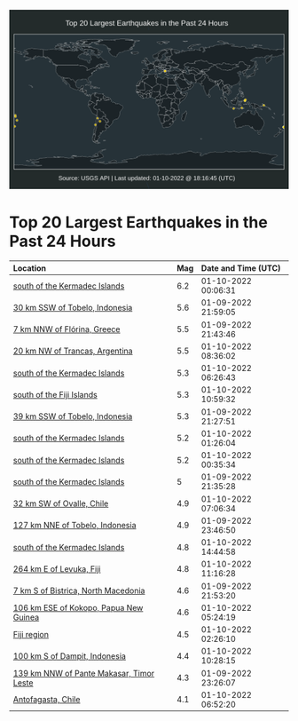 ![Map](./map.png)

# Top 20 Largest Earthquakes in the Past 24 Hours

| Location | Mag | Date and Time (UTC) |
|:---|:---|:---|
| [south of the Kermadec Islands](https://earthquake.usgs.gov/earthquakes/eventpage/us7000gag3) | 6.2 | 01-10-2022 00:06:31 |
| [30 km SSW of Tobelo, Indonesia](https://earthquake.usgs.gov/earthquakes/eventpage/us7000gaf4) | 5.6 | 01-09-2022 21:59:05 |
| [7 km NNW of Flórina, Greece](https://earthquake.usgs.gov/earthquakes/eventpage/us7000gaex) | 5.5 | 01-09-2022 21:43:46 |
| [20 km NW of Trancas, Argentina](https://earthquake.usgs.gov/earthquakes/eventpage/us7000gai4) | 5.5 | 01-10-2022 08:36:02 |
| [south of the Kermadec Islands](https://earthquake.usgs.gov/earthquakes/eventpage/us7000gahf) | 5.3 | 01-10-2022 06:26:43 |
| [south of the Fiji Islands](https://earthquake.usgs.gov/earthquakes/eventpage/us7000gaiu) | 5.3 | 01-10-2022 10:59:32 |
| [39 km SSW of Tobelo, Indonesia](https://earthquake.usgs.gov/earthquakes/eventpage/us7000gaeq) | 5.3 | 01-09-2022 21:27:51 |
| [south of the Kermadec Islands](https://earthquake.usgs.gov/earthquakes/eventpage/us7000gagh) | 5.2 | 01-10-2022 01:26:04 |
| [south of the Kermadec Islands](https://earthquake.usgs.gov/earthquakes/eventpage/us7000gagc) | 5.2 | 01-10-2022 00:35:34 |
| [south of the Kermadec Islands](https://earthquake.usgs.gov/earthquakes/eventpage/us7000gaes) | 5 | 01-09-2022 21:35:28 |
| [32 km SW of Ovalle, Chile](https://earthquake.usgs.gov/earthquakes/eventpage/us7000gahp) | 4.9 | 01-10-2022 07:06:34 |
| [127 km NNE of Tobelo, Indonesia](https://earthquake.usgs.gov/earthquakes/eventpage/us7000gag1) | 4.9 | 01-09-2022 23:46:50 |
| [south of the Kermadec Islands](https://earthquake.usgs.gov/earthquakes/eventpage/us7000gaju) | 4.8 | 01-10-2022 14:44:58 |
| [264 km E of Levuka, Fiji](https://earthquake.usgs.gov/earthquakes/eventpage/us7000gaiz) | 4.8 | 01-10-2022 11:16:28 |
| [7 km S of Bistrica, North Macedonia](https://earthquake.usgs.gov/earthquakes/eventpage/us7000gaf0) | 4.6 | 01-09-2022 21:53:20 |
| [106 km ESE of Kokopo, Papua New Guinea](https://earthquake.usgs.gov/earthquakes/eventpage/us7000gah8) | 4.6 | 01-10-2022 05:24:19 |
| [Fiji region](https://earthquake.usgs.gov/earthquakes/eventpage/us7000gagk) | 4.5 | 01-10-2022 02:26:10 |
| [100 km S of Dampit, Indonesia](https://earthquake.usgs.gov/earthquakes/eventpage/us7000gain) | 4.4 | 01-10-2022 10:28:15 |
| [139 km NNW of Pante Makasar, Timor Leste](https://earthquake.usgs.gov/earthquakes/eventpage/us7000gafn) | 4.3 | 01-09-2022 23:26:07 |
| [Antofagasta, Chile](https://earthquake.usgs.gov/earthquakes/eventpage/us7000gahm) | 4.1 | 01-10-2022 06:52:20 |
